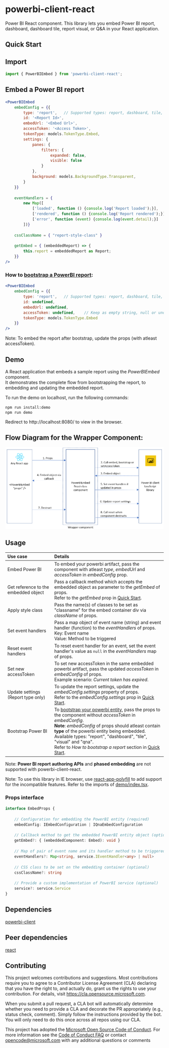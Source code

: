 # powerbi-client-react
Power BI React component. This library lets you embed Power BI report, dashboard, dashboard tile, report visual, or Q&A in your React application.

## Quick Start

## Import

```jsx
import { PowerBIEmbed } from 'powerbi-client-react';
```

## Embed a Power BI report
```jsx
<PowerBIEmbed
	embedConfig = {{
		type: 'report',   // Supported types: report, dashboard, tile, visual and qna
		id: '<Report Id>',
		embedUrl: '<Embed Url>',
		accessToken: '<Access Token>',
		tokenType: models.TokenType.Embed,
		settings: {
			panes: {
				filters: {
					expanded: false,
					visible: false
				}
			},
			background: models.BackgroundType.Transparent,
		}
	}}

	eventHandlers = { 
		new Map([
			['loaded', function () {console.log('Report loaded');}],
			['rendered', function () {console.log('Report rendered');}],
			['error', function (event) {console.log(event.detail);}]
		])}
		
	cssClassName = { "report-style-class" }

	getEmbed = { (embeddedReport) => {
		this.report = embeddedReport as Report;
	}}
/>
```

### How to [bootstrap a PowerBI report](https://aka.ms/PbieBootstrap):
```jsx
<PowerBIEmbed
	embedConfig = {{
		type: 'report',   // Supported types: report, dashboard, tile, visual and qna
		id: undefined, 
		embedUrl: undefined,
		accessToken: undefined,    // Keep as empty string, null or undefined
		tokenType: models.TokenType.Embed
	}}
/>
```
Note: To embed the report after bootstrap, update the props (with atleast accessToken).

## Demo

A React application that embeds a sample report using the _PowerBIEmbed_ component.<br/>
It demonstrates the complete flow from bootstrapping the report, to embedding and updating the embedded report.

To run the demo on localhost, run the following commands:

```
npm run install:demo
npm run demo
```

Redirect to http://localhost:8080/ to view in the browser.

## Flow Diagram for the Wrapper Component:
![Flow Diagram](./resources/react_wrapper_flow_diagram.png)

## Usage
|Use case|Details|
|:------|:------|
|Embed Power BI|To embed your powerbi artifact, pass the component with atleast _type_, _embedUrl_ and _accessToken_ in _embedConfig_ prop.|
|Get reference to the embedded object|Pass a callback method which accepts the embedded object as parameter to the _getEmbed_ of props.<br/>Refer to the _getEmbed_ prop in [Quick Start](#Quick-Start).|
|Apply style class|Pass the name(s) of classes to be set as "classname" for the embed container div via _className_ of props.|
|Set event handlers|Pass a map object of event name (string) and event handler (function) to the _eventHandlers_ of props. <br/>Key: Event name <br/>Value: Method to be triggered|
|Reset event handlers|To reset event handler for an event, set the event handler's value as `null` in the _eventHandlers_ map of props.|
|Set new accessToken|To set new accessToken in the same embedded powerbi artifact, pass the updated _accessToken_ in _embedConfig_ of props.<br/>Example scenario: _Current token has expired_.|
|Update settings (Report type only)|To update the report settings, update the _embedConfig.settings_ property of props.<br/>Refer to the _embedConfig.settings_ prop in [Quick Start](#Quick-Start).|
|Bootstrap Power BI|To [bootstrap your powerbi entity](https://aka.ms/PbieBootstrap), pass the props to the component without _accessToken_ in _embedConfig_.<br/>__Note__: _embedConfig_ of props should atleast contain __type__ of the powerbi entity being embedded. <br/>Available types: "report", "dashboard", "tile", "visual" and "qna".<br/>Refer to _How to bootstrap a report_ section in [Quick Start](#Quick-Start).|

Note: __Power BI report authoring APIs__ and __phased embedding__ are not supported with powerbi-client-react.

Note: To use this library in IE browser, use [react-app-polyfill](https://www.npmjs.com/package/react-app-polyfill) to add support for the incompatible features. Refer to the imports of [demo/index.tsx](demo\index.tsx).

### Props interface

```ts
interface EmbedProps {

	// Configuration for embedding the PowerBI entity (required)
	embedConfig: IEmbedConfiguration | IQnaEmbedConfiguration

	// Callback method to get the embedded PowerBI entity object (optional)
	getEmbed?: { (embeddedComponent: Embed): void }

	// Map of pair of event name and its handler method to be triggered on the event (optional)
	eventHandlers?: Map<string, service.IEventHandler<any> | null>

	// CSS class to be set on the embedding container (optional)
	cssClassName?: string

	// Provide a custom implementation of PowerBI service (optional)
	service?: service.Service
}
```

## Dependencies

[powerbi-client](https://www.npmjs.com/package/powerbi-client)

## Peer dependencies

[react](https://www.npmjs.com/package/react)

## Contributing

This project welcomes contributions and suggestions. Most contributions require you to agree to a Contributor License Agreement (CLA) declaring that you have the right to, and actually do, grant us the rights to use your contribution. For details, visit <https://cla.opensource.microsoft.com>.

When you submit a pull request, a CLA bot will automatically determine whether you need to provide a CLA and decorate the PR appropriately (e.g., status check, comment). Simply follow the instructions provided by the bot. You will only need to do this once across all repos using our CLA.

This project has adopted the [Microsoft Open Source Code of Conduct](https://opensource.microsoft.com/codeofconduct/). For more information see the [Code of Conduct FAQ](https://opensource.microsoft.com/codeofconduct/faq/) or contact [opencode@microsoft.com](mailto:opencode@microsoft.com) with any additional questions or comments